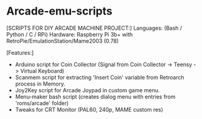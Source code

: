 # Arcade-emu-scripts
[SCRIPTS FOR DIY ARCADE MACHINE PROJECT:]
Languages: (Bash / Python / C / RPi)
Hardware: Raspberry Pi 3b+ with RetroPie/EmulationStation/Mame2003 (0.78)

[Features:]
- Arduino script for Coin Collector (Signal from Coin Collector -> Teensy -> Virtual Keyboard)
- Scanmem script for extracting 'Insert Coin' variable from Retroarch process in Memory.
- Joy2Key script for Arcade Joypad in custom game menu.
- Menu-maker bash script (creates dialog menu with entries from 'roms/arcade' folder)
- Tweaks for CRT Monitor (PAL60, 240p, MAME custom res)
